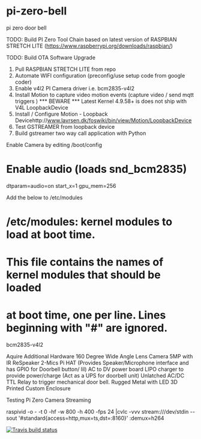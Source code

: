 # pi-zero-bell
pi zero door bell


TODO: Build PI Zero Tool Chain based on latest version of RASPBIAN STRETCH LITE (https://www.raspberrypi.org/downloads/raspbian/)

TODO: Build OTA Software Upgrade

1) Pull RASPBIAN STRETCH LITE from repo
2) Automate WIFI configuration (preconfig/use setup code from google coder)
3) Enable v4l2 PI Camera driver i.e. bcm2835-v4l2
4) Install Motion to capture video motion events (capture video / send mqtt triggers )
*** BEWARE *** Latest Kernel 4.9.58+ is does not ship with V4L LoopbackDevice
5) Install / Configure Motion - Loopback Devicehttp://www.lavrsen.dk/foswiki/bin/view/Motion/LoopbackDevice
6) Test GSTREAMER from loopback device
7) Build gstreamer two way call application with Python
  

Enable Camera by editing /boot/config
# Enable audio (loads snd_bcm2835)
dtparam=audio=on
start_x=1
gpu_mem=256

Add the below to /etc/modules

# /etc/modules: kernel modules to load at boot time.
#
# This file contains the names of kernel modules that should be loaded
# at boot time, one per line. Lines beginning with "#" are ignored.

bcm2835-v4l2

Aquire Additional Hardware
160 Degree Wide Angle Lens Camera 5MP with IR 
ReSpeaker 2-Mics Pi HAT (Provides Speaker/Microphone interface and has GPIO for Doorbell button/ lil)
AC to DV power board
LIPO charger to provide power/charge (Act as a UPS for doorbell unit)
Unlatched AC/DC TTL Relay to trigger mechanical door bell.
Rugged Metal with LED
3D Printed Custom Enclosure

Testing Pi Zero Camera Streaming

raspivid -o - -t 0 -hf -w 800 -h 400 -fps 24 |cvlc -vvv stream:///dev/stdin --sout '#standard{access=http,mux=ts,dst=:8160}' :demux=h264


[![Travis build status](https://travis-ci.org/kfowlks/pi-bell.svg?branch=master)](https://travis-ci.org/kfowlks)
